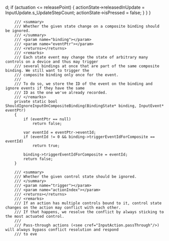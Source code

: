 d;
                if (actuation <= releasePoint)
                {
                    actionState->releasedInUpdate = InputUpdate.s_UpdateStepCount;
                    actionState->isPressed = false;
                }
            }
        }

        /// <summary>
        /// Whether the given state change on a composite binding should be ignored.
        /// </summary>
        /// <param name="binding"></param>
        /// <param name="eventPtr"></param>
        /// <returns></returns>
        /// <remarks>
        /// Each state event may change the state of arbitrary many controls on a device and thus may trigger
        /// several bindings at once that are part of the same composite binding. We still want to trigger the
        /// composite binding only once for the event.
        ///
        /// To do so, we store the ID of the event on the binding and ignore events if they have the same
        /// ID as the one we've already recorded.
        /// </remarks>
        private static bool ShouldIgnoreInputOnCompositeBinding(BindingState* binding, InputEvent* eventPtr)
        {
            if (eventPtr == null)
                return false;

            var eventId = eventPtr->eventId;
            if (eventId != 0 && binding->triggerEventIdForComposite == eventId)
                return true;

            binding->triggerEventIdForComposite = eventId;
            return false;
        }

        /// <summary>
        /// Whether the given control state should be ignored.
        /// </summary>
        /// <param name="trigger"></param>
        /// <param name="actionIndex"></param>
        /// <returns></returns>
        /// <remarks>
        /// If an action has multiple controls bound to it, control state changes on the action may conflict with each other.
        /// If that happens, we resolve the conflict by always sticking to the most actuated control.
        ///
        /// Pass-through actions (<see cref="InputAction.passThrough"/>) will always bypass conflict resolution and respond
        /// to eve